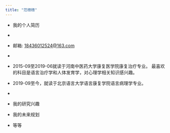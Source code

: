 ```yaml
---
title: "范穗穗"
---
```


- 我的个人简历
- 
- 邮箱: 18436012524@163.com
- 
- 2015-09至2019-06就读于河南中医药大学康复医学院康复治疗专业。
最喜欢的科目是语言治疗学和人体发育学，对心理学相关知识感兴趣。
- 2019-09至今，就读于北京语言大学语言康复学院语言病理学专业。
- 
- 我的研究兴趣

- 我的未来规划

- 等等
